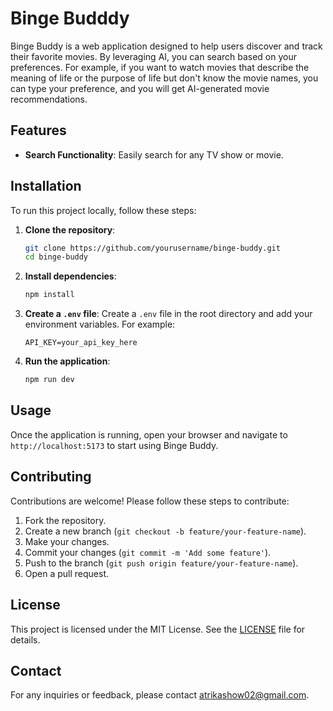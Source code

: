# Binge Budddy

Binge Buddy is a web application designed to help users discover and track their favorite movies. By leveraging AI, you can search based on your preferences. For example, if you want to watch movies that describe the meaning of life or the purpose of life but don't know the movie names, you can type your preference, and you will get AI-generated movie recommendations.

## Features

- **Search Functionality**: Easily search for any TV show or movie.

## Installation

To run this project locally, follow these steps:

1. **Clone the repository**:
    ```sh
    git clone https://github.com/yourusername/binge-buddy.git
    cd binge-buddy
    ```

2. **Install dependencies**:
    ```sh
    npm install
    ```

3. **Create a `.env` file**:
    Create a `.env` file in the root directory and add your environment variables. For example:
    ```env
    API_KEY=your_api_key_here
    ```

4. **Run the application**:
    ```sh
    npm run dev
    ```

## Usage

Once the application is running, open your browser and navigate to `http://localhost:5173` to start using Binge Buddy.

## Contributing

Contributions are welcome! Please follow these steps to contribute:

1. Fork the repository.
2. Create a new branch (`git checkout -b feature/your-feature-name`).
3. Make your changes.
4. Commit your changes (`git commit -m 'Add some feature'`).
5. Push to the branch (`git push origin feature/your-feature-name`).
6. Open a pull request.

## License

This project is licensed under the MIT License. See the [LICENSE](LICENSE) file for details.

## Contact

For any inquiries or feedback, please contact [atrikashow02@gmail.com](mailto:atrikashow02@gmail.com).